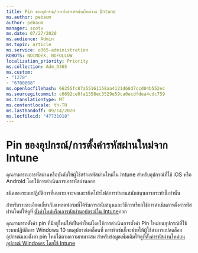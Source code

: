 ```yaml
---
title: Pin ของอุปกรณ์/การตั้งค่ารหัสผ่านใหม่จาก Intune
ms.author: pebaum
author: pebaum
manager: scotv
ms.date: 07/27/2020
ms.audience: Admin
ms.topic: article
ms.service: o365-administration
ROBOTS: NOINDEX, NOFOLLOW
localization_priority: Priority
ms.collection: Adm_O365
ms.custom:
- "1278"
- "6700008"
ms.openlocfilehash: 66255fc87a55161158aa4121d68d7ccd04b552ec
ms.sourcegitcommit: c6692ce0fa1358ec3529e59ca0ecdfdea4cdc759
ms.translationtype: MT
ms.contentlocale: th-TH
ms.lasthandoff: 09/14/2020
ms.locfileid: "47731018"
---
```

# <a name="device-pinpassword-reset-from-intune"></a>Pin ของอุปกรณ์/การตั้งค่ารหัสผ่านใหม่จาก Intune

คุณสามารถเอารหัสผ่านหรือบังคับให้ผู้ใช้สร้างรหัสผ่านใหม่ใน Intune สำหรับอุปกรณ์ที่ใช้ iOS หรือ Android โดยใช้การดำเนินการเอารหัสผ่านออก

ชนิดของระบบปฏิบัติการที่เฉพาะเจาะจงและชนิดโปรไฟล์การทำงานสนับสนุนการกระทำนี้เท่านั้น

สำหรับรายละเอียดเกี่ยวกับแพลตฟอร์มที่ได้รับการสนับสนุนและวิธีการเรียกใช้การดำเนินการตั้งค่ารหัสผ่านใหม่ให้ดูที่ [ตั้งค่าใหม่หรือเอารหัสผ่านอุปกรณ์ใน Intune](https://docs.microsoft.com/intune/device-passcode-reset)ออก

คุณสามารถตั้งค่า pin ที่มีอยู่ใหม่ให้เป็นค่าใหม่โดยใช้การดำเนินการตั้งค่า Pin ใหม่บนอุปกรณ์ที่ใช้ระบบปฏิบัติการ Windows 10 บนอุปกรณ์เคลื่อนที่ การทำเช่นนี้จะช่วยให้ผู้ใช้สามารถปลดล็อกอุปกรณ์และตั้งค่า pin ใหม่ได้ตามความเหมาะสม สำหรับข้อมูลเพิ่มเติมให้ดู[ที่ตั้งค่ารหัสผ่านใหม่บนอุปกรณ์ Windows โดยใช้ Intune](https://docs.microsoft.com/intune/device-windows-pin-reset)